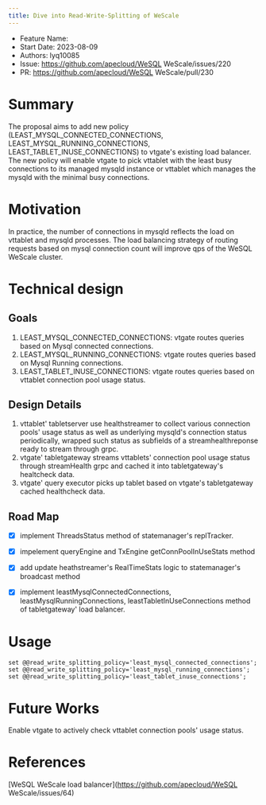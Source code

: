 ```yaml
---
title: Dive into Read-Write-Splitting of WeScale
---
```


- Feature Name:
- Start Date: 2023-08-09
- Authors: lyq10085
- Issue: https://github.com/apecloud/WeSQL WeScale/issues/220
- PR: https://github.com/apecloud/WeSQL WeScale/pull/230

# Summary

The proposal aims to add new policy (LEAST_MYSQL_CONNECTED_CONNECTIONS, LEAST_MYSQL_RUNNING_CONNECTIONS, LEAST_TABLET_INUSE_CONNECTIONS) to vtgate's existing load balancer. The new policy will enable vtgate to pick vttablet with the least busy connections to its managed mysqld instance or vttablet which manages the mysqld with the minimal busy connections.

# Motivation

In practice, the number of connections in mysqld reflects the load on vttablet and mysqld processes. The load balancing strategy of routing requests based on mysql connection count will improve qps of the WeSQL WeScale cluster.

# Technical design

## Goals

1. LEAST_MYSQL_CONNECTED_CONNECTIONS: vtgate routes queries based on Mysql connected connections.
2. LEAST_MYSQL_RUNNING_CONNECTIONS: vtgate routes queries based on Mysql Running connections.
3. LEAST_TABLET_INUSE_CONNECTIONS: vtgate routes queries based on vttablet connection pool usage status.

## Design Details

1. vttablet' tabletserver use healthstreamer to collect various connection pools' usage status as well as underlying mysqld's connection status periodically, wrapped such status as subfields of a streamhealthreponse ready to stream through grpc. 
2. vtgate' tabletgateway streams vttablets' connection pool usage status through streamHealth grpc and cached it into tabletgateway's healtcheck data.
3. vtgate' query executor picks up tablet based on vtgate's tabletgateway cached healthcheck data.

## Road Map

- [x] implement ThreadsStatus method of statemanager's replTracker.

- [x] impelement queryEngine and TxEngine getConnPoolInUseStats method 

- [x] add update heathstreamer's RealTimeStats logic to statemanager's broadcast method

- [x] implement leastMysqlConnectedConnections, leastMysqlRunningConnections, leastTabletInUseConnections method of tabletgateway' load balancer.

# Usage

```MySQL
set @@read_write_splitting_policy='least_mysql_connected_connections';
set @@read_write_splitting_policy='least_mysql_running_connections';
set @@read_write_splitting_policy='least_tablet_inuse_connections';
```

# Future Works

Enable vtgate to actively check vttablet connection pools' usage status.

# References

[WeSQL WeScale load balancer](https://github.com/apecloud/WeSQL WeScale/issues/64)